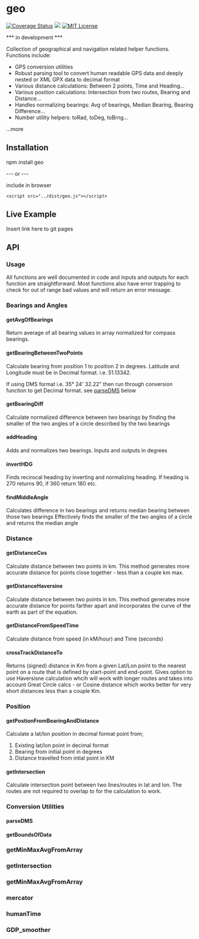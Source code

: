 # geo

<div text-align: center;">
<a href='https://coveralls.io/github/foolishsailor/geo?branch=master'><img src='https://coveralls.io/repos/github/foolishsailor/geo/badge.svg?branch=master' alt='Coverage Status' /></a> <a href="https://codeclimate.com/github/foolishsailor/geo/maintainability"><img src="https://api.codeclimate.com/v1/badges/43f78828fd45baebd63f/maintainability" /></a> <a href='https://opensource.org/licenses/MIT'><img src='https://img.shields.io/badge/License-MIT-yellow.svg' alt='MIT License' /></a>
 
 </div>
 
 
 
 
*** in development ***

Collection of geographical and navigation related helper functions.  
Functions include:
* GPS conversion utilities
* Robust parsing tool to convert human readable GPS data and deeply nested or XML GPX data to decimal format
* Various distance calculations: Between 2 points, Time and Heading...
* Various position calculations: Intersection from two routes, Bearing and Distance...
* Handles normalizing bearings: Avg of bearings, Median Bearing, Bearing Difference...
* Number utility helpers: toRad, toDeg, toBrng...

...more



## Installation

npm install geo

 --- or ---
 
include in browser

```<script src="../dist/geo.js"></script>```

## Live Example

Insert link here to git pages 

## API
### Usage
All functions are well documented in code and inputs and outputs for each function are straightforward.  Most functions also have error trapping to check for out of range bad values and will return an error message.

### Bearings and Angles
#### getAvgOfBearings
Return average of all bearing values in array normalized for compass bearings.  

#### getBearingBetweenTwoPoints
Calculate bearing from position 1 to position 2 in degrees.  Latitude and Longitude must be in Decimal format.  i.e.  51.13342.  

If using  DMS format i.e. 35° 24' 32.22" then run through conversion function to get Decimal format.
see [parseDMS](#parsedms) below

#### getBearingDiff
Calculate normalized difference between two bearings by finding the smaller of the two angles of a circle described by the two bearings

#### addHeading
Adds and normalizes two bearings.  Inputs and outputs in degrees

#### invertHDG
Finds recirocal heading by inverting and normalizing heading.  If heading is 270 returns 90, if 360 return 180 etc.  

#### findMiddleAngle
Calculates difference in two bearings and returns median bearing between those two bearings
Effectively finds the smaller of the two angles of a circle and returns the median angle
 
### Distance
#### getDistanceCos
Calculate distance between two points in km.  This method generates more accurate distance for points close together - less than a couple km max.  

#### getDistanceHaversine
 Calculate distance between two points in km.  This method generates more accurate distance for points farther apart and incorporates the curve of the earth as part of the equation.
 
#### getDistanceFromSpeedTime
Calculate distance from speed (in kM/hour) and Time (seconds)
 
#### crossTrackDistanceTo
Returns (signed) distance in Km from a given Lat/Lon point to the nearest point on a route that is defined by start-point and end-point.  Gives option to use Haversisne calculation whcih will work with longer routes and takes into account Great Circle calcs - or Cosine distance which works better for very short distances less than a couple Km.

### Position
#### getPostionFromBearingAndDistance
Calculate a lat/lon position in decimal format point from;
  1. Existing lat/lon point in decimal format
  2. Bearing from initial point in degrees
  3. Distance travelled from intial point in KM
 
#### getIntersection
Calculate intersection point between two lines/routes in lat and lon.  The routes are not required to overlap to for the calculation to work.


### Conversion Utilities

#### parseDMS

#### getBoundsOfData

### getMinMaxAvgFromArray


### getIntersection

### getMinMaxAvgFromArray
### mercator
### humanTime
### GDP_smoother
